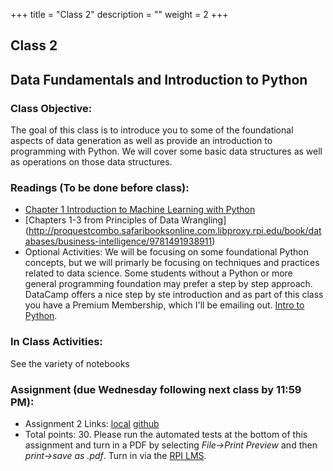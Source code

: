 +++
title = "Class 2"
description = ""
weight = 2
+++

## Class 2

## Data Fundamentals and Introduction to Python

### Class Objective:

The goal of this class is to introduce you to some of the foundational aspects of data generation as well as provide an introduction to programming with Python. We will cover some basic data structures as well as operations on those data structures.

### Readings (To be done before class):
- [Chapter 1 Introduction to Machine Learning with Python](http://proquestcombo.safaribooksonline.com.libproxy.rpi.edu/book/programming/machine-learning/9781449369880)
- [Chapters 1-3 from Principles of Data Wrangling] (http://proquestcombo.safaribooksonline.com.libproxy.rpi.edu/book/databases/business-intelligence/9781491938911)
- Optional Activities: We will be focusing on some foundational Python concepts, but we will primarly be focusing on techniques and practices related to data science. Some students without a Python or more general programming foundation may prefer a step by step approach. DataCamp offers a nice step by ste introduction and as part of this class you have a Premium Membership, which I'll be emailing out.  [Intro to Python](https://www.datacamp.com/courses/intro-to-python-for-data-science). 

### In Class Activities:
See the variety of notebooks

### Assignment (due Wednesday following next class by 11:59 PM):
- Assignment 2 Links: [local](http://localhost:8888/notebooks/classes/02-intro-python/intro-python-exercises.ipynb) [github](https://github.com/AnalyticsDojo/materials/blob/master/analyticsdojo/classes/02-intro-python/intro-python-exercises.ipynb)
- Total points: 30.  Please run the automated tests at the bottom of this assignment and turn in a PDF by selecting *File->Print Preview* and then *print->save as .pdf*. Turn in via the [RPI LMS](https://lms9.rpi.edu:8443/).
